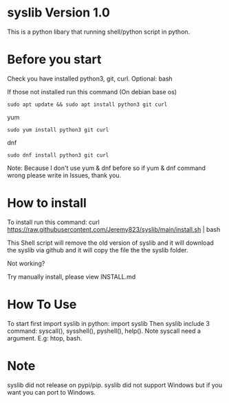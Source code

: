 # syslib Version 1.0
This is a python libary that running shell/python script in python.

# Before you start
Check you have installed python3, git, curl.
Optional: bash

If those not installed run this command (On debian base os)

``
sudo apt update && sudo apt install python3 git curl
``

yum

``
sudo yum install python3 git curl
``

dnf

``
sudo dnf install python3 git curl
``

Note: Because I don't use yum & dnf before so if yum & dnf command wrong please write in Issues, thank you.

# How to install
To install run this command: curl https://raw.githubusercontent.com/Jeremy823/syslib/main/install.sh | bash

This Shell script will remove the old version of syslib and it will download the syslib via github and it will copy the file the the syslib folder.

Not working?

Try manually install, please view INSTALL.md

# How To Use
To start first import syslib in python: import syslib
Then syslib include 3 command: syscall(), sysshell(), pyshell(), help(). Note syscall need a argument. E.g: htop, bash.

# Note
syslib did not release on pypi/pip.
syslib did not support Windows but if you want you can port to Windows.
